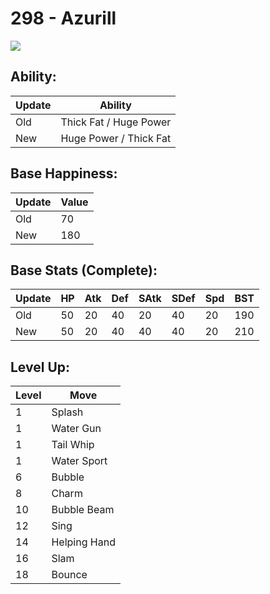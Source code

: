 # 298 - Azurill
![][298]

## Ability:

Update | Ability
---    | ---
Old    | Thick Fat / Huge Power
New    | Huge Power / Thick Fat

## Base Happiness:

Update | Value
---    | ---
Old    | 70
New    | 180

## Base Stats (Complete):

Update | HP | Atk | Def | SAtk | SDef | Spd | BST
---    | ---| --- | --- | ---  | ---  | --- | ---
Old    | 50 |  20 |  40 |  20  |  40  |  20  |  190
New    | 50 |  20 |  40 |  40  |  40  |  20  |  210

## Level Up:

Level | Move
---   | ---
  1   | Splash
  1   | Water Gun
  1   | Tail Whip
  1   | Water Sport
  6   | Bubble
  8   | Charm
 10   | Bubble Beam
 12   | Sing
 14   | Helping Hand
 16   | Slam
 18   | Bounce



[298]: /img/pokemon/298.png
